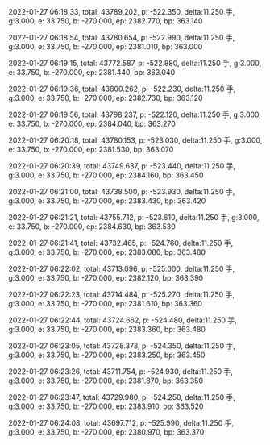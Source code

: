 2022-01-27 06:18:33, total: 43789.202, p: -522.350, delta:11.250 手, g:3.000, e: 33.750, b: -270.000, ep: 2382.770, bp: 363.140

2022-01-27 06:18:54, total: 43780.654, p: -522.990, delta:11.250 手, g:3.000, e: 33.750, b: -270.000, ep: 2381.010, bp: 363.000

2022-01-27 06:19:15, total: 43772.587, p: -522.880, delta:11.250 手, g:3.000, e: 33.750, b: -270.000, ep: 2381.440, bp: 363.040

2022-01-27 06:19:36, total: 43800.262, p: -522.230, delta:11.250 手, g:3.000, e: 33.750, b: -270.000, ep: 2382.730, bp: 363.120

2022-01-27 06:19:56, total: 43798.237, p: -522.120, delta:11.250 手, g:3.000, e: 33.750, b: -270.000, ep: 2384.040, bp: 363.270

2022-01-27 06:20:18, total: 43780.153, p: -523.030, delta:11.250 手, g:3.000, e: 33.750, b: -270.000, ep: 2381.530, bp: 363.070

2022-01-27 06:20:39, total: 43749.637, p: -523.440, delta:11.250 手, g:3.000, e: 33.750, b: -270.000, ep: 2384.160, bp: 363.450

2022-01-27 06:21:00, total: 43738.500, p: -523.930, delta:11.250 手, g:3.000, e: 33.750, b: -270.000, ep: 2383.430, bp: 363.420

2022-01-27 06:21:21, total: 43755.712, p: -523.610, delta:11.250 手, g:3.000, e: 33.750, b: -270.000, ep: 2384.630, bp: 363.530

2022-01-27 06:21:41, total: 43732.465, p: -524.760, delta:11.250 手, g:3.000, e: 33.750, b: -270.000, ep: 2383.080, bp: 363.480

2022-01-27 06:22:02, total: 43713.096, p: -525.000, delta:11.250 手, g:3.000, e: 33.750, b: -270.000, ep: 2382.120, bp: 363.390

2022-01-27 06:22:23, total: 43714.484, p: -525.270, delta:11.250 手, g:3.000, e: 33.750, b: -270.000, ep: 2381.610, bp: 363.360

2022-01-27 06:22:44, total: 43724.662, p: -524.480, delta:11.250 手, g:3.000, e: 33.750, b: -270.000, ep: 2383.360, bp: 363.480

2022-01-27 06:23:05, total: 43728.373, p: -524.350, delta:11.250 手, g:3.000, e: 33.750, b: -270.000, ep: 2383.250, bp: 363.450

2022-01-27 06:23:26, total: 43711.754, p: -524.930, delta:11.250 手, g:3.000, e: 33.750, b: -270.000, ep: 2381.870, bp: 363.350

2022-01-27 06:23:47, total: 43729.980, p: -524.250, delta:11.250 手, g:3.000, e: 33.750, b: -270.000, ep: 2383.910, bp: 363.520

2022-01-27 06:24:08, total: 43697.712, p: -525.990, delta:11.250 手, g:3.000, e: 33.750, b: -270.000, ep: 2380.970, bp: 363.370
